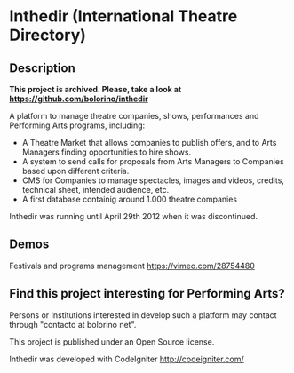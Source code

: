 Inthedir (International Theatre Directory)
==========================================

Description
------------------
**This project is archived. Please, take a look at https://github.com/bolorino/inthedir**

A platform to manage theatre companies, shows, performances and Performing Arts programs, including:

* A Theatre Market that allows companies to publish offers, and to Arts Managers finding opportunities to hire shows.
* A system to send calls for proposals from Arts Managers to Companies based upon different criteria.
* CMS for Companies to manage spectacles, images and videos, credits, technical sheet, intended audience, etc.
* A first database containig around 1.000 theatre companies

Inthedir was running until April 29th 2012 when it was discontinued.

Demos
------------------
Festivals and programs management https://vimeo.com/28754480


Find this project interesting for Performing Arts?
------------------
Persons or Institutions interested in develop such a platform may contact through "contacto at bolorino net".

This project is published under an Open Source license.

Inthedir was developed with CodeIgniter http://codeigniter.com/
